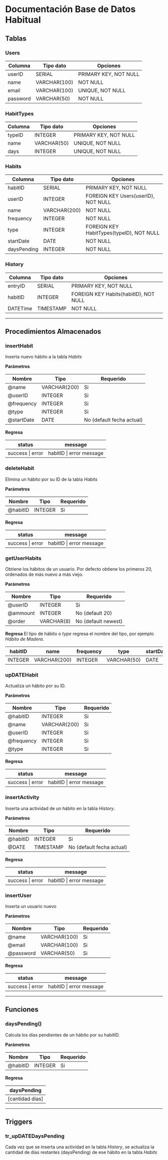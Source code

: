 # Documentación Base de Datos Habitual

## Tablas

### Users

| Columna  | Tipo dato    | Opciones              |
| -------- | ------------ | --------------------- |
| userID   | SERIAL       | PRIMARY KEY, NOT NULL |
| name     | VARCHAR(100) | NOT NULL              |
| email    | VARCHAR(100) | UNIQUE, NOT NULL      |
| password | VARCHAR(50)  | NOT NULL              |

### HabitTypes

| Columna | Tipo dato   | Opciones              |
| ------- | ----------- | --------------------- |
| typeID  | INTEGER     | PRIMARY KEY, NOT NULL |
| name    | VARCHAR(50) | UNIQUE, NOT NULL      |
| days    | INTEGER     | UNIQUE, NOT NULL      |

### Habits

| Columna     | Tipo dato    | Opciones                                 |
| ----------- | ------------ | ---------------------------------------- |
| habitID     | SERIAL       | PRIMARY KEY, NOT NULL                    |
| userID      | INTEGER      | FOREIGN KEY Users(userID), NOT NULL      |
| name        | VARCHAR(200) | NOT NULL                                 |
| frequency   | INTEGER      | NOT NULL                                 |
| type        | INTEGER      | FOREIGN KEY HabitTypes(typeID), NOT NULL |
| startDate   | DATE         | NOT NULL                                 |
| daysPending | INTEGER      | NOT NULL                                 |

### History

| Columna  | Tipo dato | Opciones                              |
| -------- | --------- | ------------------------------------- |
| entryID  | SERIAL    | PRIMARY KEY, NOT NULL                 |
| habitID  | INTEGER   | FOREIGN KEY Habits(habitID), NOT NULL |
| DATETime | TIMESTAMP | NOT NULL                              |

---

## Procedimientos Almacenados

### insertHabit

Inserta nuevo hábito a la tabla _Habits_

**Parámetros**

| Nombre     | Tipo         | Requerido                 |
| ---------- | ------------ | ------------------------- |
| @name      | VARCHAR(200) | Si                        |
| @userID    | INTEGER      | Si                        |
| @frequency | INTEGER      | Si                        |
| @type      | INTEGER      | Si                        |
| @startDate | DATE         | No (default fecha actual) |

**Regresa**

| status           | message                  |
| ---------------- | ------------------------ |
| success \| error | habitID \| error message |

### deleteHabit

Elimina un hábito por su ID de la tabla _Habits_

**Parámetros**

| Nombre   | Tipo    | Requerido |
| -------- | ------- | --------- |
| @habitID | INTEGER | Si        |

**Regresa**

| status           | message                  |
| ---------------- | ------------------------ |
| success \| error | habitID \| error message |

### getUserHabits

Obtiene los hábitos de un usuario.
Por defecto obtiene los primeros 20, ordenados de más nuevo a más viejo.

**Parámetros**

| Nombre   | Tipo       | Requerido           |
| -------- | ---------- | ------------------- |
| @userID  | INTEGER    | Si                  |
| @ammount | INTEGER    | No (default 20)     |
| @order   | VARCHAR(8) | No (default newest) |

**Regresa**
El tipo de hábito o _type_ regresa el nombre del tipo, por ejemplo _Hábito de Madera_.

| habitID | name         | frequency | type        | startDate | daysPending | totalDays |
| ------- | ------------ | --------- | ----------- | --------- | ----------- | --------- |
| INTEGER | VARCHAR(200) | INTEGER   | VARCHAR(50) | DATE      | INTEGER     | INTEGER   |

### upDATEHabit

Actualiza un hábito por su ID.

**Parámetros**

| Nombre     | Tipo         | Requerido |
| ---------- | ------------ | --------- |
| @habitID   | INTEGER      | Si        |
| @name      | VARCHAR(200) | Si        |
| @userID    | INTEGER      | Si        |
| @frequency | INTEGER      | Si        |
| @type      | INTEGER      | Si        |

**Regresa**

| status           | message                  |
| ---------------- | ------------------------ |
| success \| error | habitID \| error message |

### insertActivity

Inserta una actividad de un hábito en la tabla _History_.

**Parámetros**

| Nombre   | Tipo      | Requerido                 |
| -------- | --------- | ------------------------- |
| @habitID | INTEGER   | Si                        |
| @DATE    | TIMESTAMP | No (default fecha actual) |

**Regresa**

| status           | message                  |
| ---------------- | ------------------------ |
| success \| error | habitID \| error message |

### insertUser

Inserta un usuario nuevo

**Parámetros**

| Nombre    | Tipo         | Requerido |
| --------- | ------------ | --------- |
| @name     | VARCHAR(100) | Si        |
| @email    | VARCHAR(100) | Si        |
| @password | VARCHAR(50)  | Si        |

**Regresa**

| status           | message                  |
| ---------------- | ------------------------ |
| success \| error | habitID \| error message |

---

## Funciones

### daysPending()

Calcula los días pendientes de un hábito por su habitID.

**Parámetros**

| Nombre   | Tipo    | Requerido |
| -------- | ------- | --------- |
| @habitID | INTEGER | Si        |

**Regresa**

| daysPending     |
| --------------- |
| [cantidad dias] |

---

## Triggers

### tr_upDATEDaysPending

Cada vez que se inserta una actividad en la tabla _History_, se actualiza la cantidad de días restantes (daysPending) de ese hábito en la tabla _Habits_
